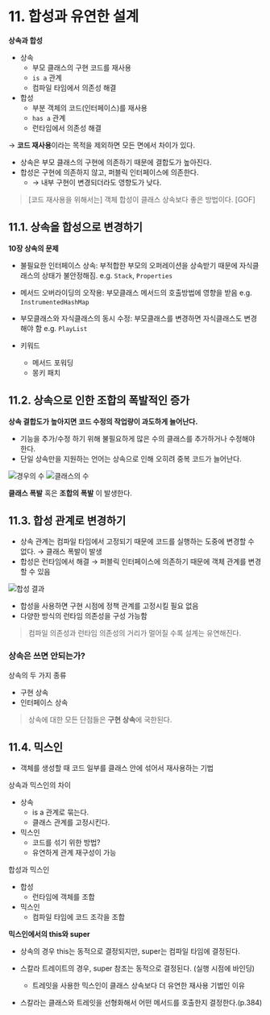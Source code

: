 # 11. 합성과 유연한 설계

**상속과 합성**

- 상속
  - 부모 클래스의 구현 코드를 재사용
  - `is a` 관계
  - 컴파일 타임에서 의존성 해결
- 합성
  - 부분 객체의 코드(인터페이스)를 재사용
  - `has a` 관계
  - 런타임에서 의존성 해결

&rarr; **코드 재사용**이라는 목적을 제외하면 모든 면에서 차이가 있다.

- 상속은 부모 클래스의 구현에 의존하기 때문에 결합도가 높아진다.
- 합성은 구현에 의존하지 않고, 퍼블릭 인터페이스에 의존한다.
  - &rarr; 내부 구현이 변경되더라도 영향도가 낮다.

> [코드 재사용을 위해서는] 객체 합성이 클래스 상속보다 좋은 방법이다. [GOF]

## 11.1. 상속을 합성으로 변경하기

**10장 상속의 문제**

- 불필요한 인터페이스 상속: 부적합한 부모의 오퍼레이션을 상속받기 때문에 자식클래스의 상태가 불안정해짐. e.g. `Stack`, `Properties`
- 메서드 오버라이딩의 오작용: 부모클래스 메서드의 호출방법에 영향을 받음 e.g. `InstrumentedHashMap`
- 부모클래스와 자식클래스의 동시 수정: 부모클래스를 변경하면 자식클래스도 변경해야 함 e.g. `PlayList`

- 키워드
  - 메서드 포워딩
  - 몽키 패치

## 11.2. 상속으로 인한 조합의 폭발적인 증가

**상속 결합도가 높아지면 코드 수정의 작업량이 과도하게 늘어난다.**

- 기능을 추가/수정 하기 위해 불필요하게 많은 수의 클래스를 추가하거나 수정해야 한다.
- 단일 상속만을 지원하는 언어는 상속으로 인해 오히려 중복 코드가 늘어난다.

![경우의 수](./경우의수.png)
![클래스의 수](./클래스조합.png)

**클래스 폭발** 혹은 **조합의 폭발** 이 발생한다.

## 11.3. 합성 관계로 변경하기

- 상속 관계는 컴파일 타임에서 고정되기 때문에 코드를 실행하는 도중에 변경할 수 없다. &rarr; 클래스 폭발이 발생
- 합성은 런타임에서 해결 &rarr; 퍼블릭 인터페이스에 의존하기 때문에 객체 관계를 변경할 수 있음

![합성 결과](./합성.png)
- 합성을 사용하면 구현 시점에 정책 관계를 고정시킬 필요 없음
- 다양한 방식의 런타임 의존성을 구성 가능함

> 컴파일 의존성과 런타임 의존성의 거리가 멀어질 수록 설계는 유연해진다.

### 상속은 쓰면 안되는가?

상속의 두 가지 종류

- 구현 상속
- 인터페이스 상속

> 상속에 대한 모든 단점들은 **구현 상속**에 국한된다.

## 11.4. 믹스인

- 객체를 생성할 때 코드 일부를 클래스 안에 섞어서 재사용하는 기법

상속과 믹스인의 차이
- 상속
  - is a 관계로 묶는다.
  - 클래스 관계를 고정시킨다.
- 믹스인
  - 코드를 섞기 위한 방법?
  - 유연하게 관계 재구성이 가능

합성과 믹스인

- 합성
  - 런타임에 객체를 조합
- 믹스인
  - 컴파일 타임에 코드 조각을 조합

**믹스인에서의 this와 super**

- 상속의 경우 this는 동적으로 결정되지만, super는 컴파일 타임에 결정된다.
- 스칼라 트레이트의 경우, super 참조는 동적으로 결정된다. (실행 시점에 바인딩)
  - 트레잇을 사용한 믹스인이 클래스 상속보다 더 유연한 재사용 기법인 이유

- 스칼라는 클래스와 트레잇을 선형화해서 어떤 메서드를 호출한지 결정한다.(p.384)
